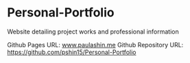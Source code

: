 # Personal-Portfolio

Website detailing project works and professional information

Github Pages URL: www.paulashin.me
Github Repository URL: https://github.com/pshin15/Personal-Portfolio
